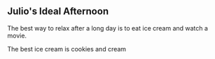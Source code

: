 ## Julio's Ideal Afternoon

The best way to relax after a long day is to eat ice cream and watch a movie.

The best ice cream is cookies and cream
